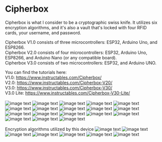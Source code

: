 # Cipherbox
Cipherbox is what I consider to be a cryptographic swiss knife.  It utilizes six encryption algorithms, and it's also a vault that's locked with four RFID cards, your username, and password.

Cipherbox V1.0 consists of three microcontrollers: ESP32, Arduino Uno, and ESP8266.</br>
Cipherbox V2.0 consists of four microcontrollers: ESP32, Arduino Uno, ESP8266, and Arduino Nano (or any compatible board).</br>
Cipherbox V3.0 consists of two microcontrollers: ESP32, and Arduino UNO.

You can find the tutorials here:</br>
V1.0: https://www.instructables.com/Cipherbox/</br>
V2.0: https://www.instructables.com/Cipherbox-V20/</br>
V3.0: https://www.instructables.com/Cipherbox-V30/</br>
V3.0 Lite: https://www.instructables.com/Cipherbox-V30-Lite/
</br></br>
![image text](https://github.com/Northstrix/Cipherbox/blob/main/V3.0/Photos/IMG_20221015_134033_hdr.jpg)
![image text](https://github.com/Northstrix/Cipherbox/blob/main/V3.0/Photos/IMG_20221015_142449_hdr.jpg)
![image text](https://github.com/Northstrix/Cipherbox/blob/main/V3.0/Photos/IMG_20221015_144856_hdr.jpg)
![image text](https://github.com/Northstrix/Cipherbox/blob/main/V3.0/Photos/IMG_20221015_160702_hdr.jpg)
![image text](https://github.com/Northstrix/Cipherbox/blob/main/V3.0/Photos/IMG_20221015_164114_hdr.jpg)
![image text](https://github.com/Northstrix/Cipherbox/blob/main/V3.0/Photos/IMG_20221015_171243_hdr.jpg)
![image text](https://github.com/Northstrix/Cipherbox/blob/main/V2.0/Photos/IMG_20220727_162943_hdr.jpg)
![image text](https://github.com/Northstrix/Cipherbox/blob/main/V2.0/Photos/IMG_20220727_161226_hdr.jpg)
![image text](https://github.com/Northstrix/Cipherbox/blob/main/V1.0/Photos/IMG_20220705_134128.jpg)
![image text](https://github.com/Northstrix/Cipherbox/blob/main/V1.0/Photos/IMG_20220705_142917_hdr.jpg)
![image text](https://github.com/Northstrix/Cipherbox/blob/main/V1.0/Photos/IMG_20220705_144723_hdr.jpg)
![image text](https://github.com/Northstrix/Cipherbox/blob/main/V1.0/Photos/IMG_20220705_153755_hdr.jpg)
![image text](https://github.com/Northstrix/Cipherbox/blob/main/V1.0/Photos/IMG_20220705_154006_hdr.jpg)
![image text](https://github.com/Northstrix/Cipherbox/blob/main/V1.0/Photos/IMG_20220705_154109_hdr.jpg)
![image text](https://github.com/Northstrix/Cipherbox/blob/main/V1.0/Photos/IMG_20220705_154343_hdr.jpg)
![image text](https://github.com/Northstrix/Cipherbox/blob/main/V1.0/Photos/IMG_20220705_154448_hdr.jpg)
![image text](https://github.com/Northstrix/Cipherbox/blob/main/V1.0/Photos/IMG_20220705_154756_hdr.jpg)
![image text](https://github.com/Northstrix/Cipherbox/blob/main/V1.0/Photos/IMG_20220705_155406_hdr.jpg)
</br></br>
Encryption algorithms utilized by this device
![image text](https://github.com/Northstrix/Cipherbox/blob/main/V1.0/Ciphers/BASA.png)
![image text](https://github.com/Northstrix/Cipherbox/blob/main/V1.0/Ciphers/ASA.png)
![image text](https://github.com/Northstrix/Cipherbox/blob/main/V1.0/Ciphers/AS.png)
![image text](https://github.com/Northstrix/Cipherbox/blob/main/V1.0/Ciphers/BS.png)
![image text](https://github.com/Northstrix/Cipherbox/blob/main/V1.0/Ciphers/S.png)
![image text](https://github.com/Northstrix/Cipherbox/blob/main/V3.0/Ciphers/3D.png)
![image text](https://github.com/Northstrix/Cipherbox/blob/main/V1.0/Ciphers/A.png)

